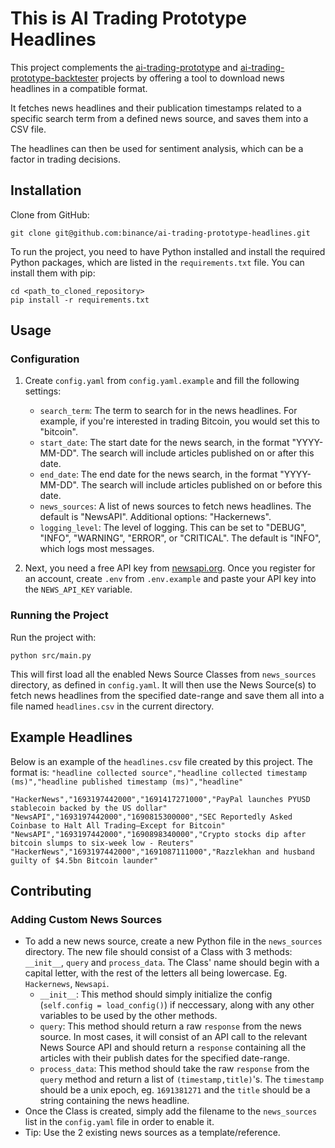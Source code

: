 # This is AI Trading Prototype Headlines

This project complements the [ai-trading-prototype](https://github.com/binance/ai-trading-prototype) and [ai-trading-prototype-backtester](https://github.com/binance/ai-trading-prototype-backtester) projects by offering a tool to download news headlines in a compatible format.

 It fetches news headlines and their publication timestamps related to a specific search term from a defined news source, and saves them into a CSV file.

 The headlines can then be used for sentiment analysis, which can be a factor in trading decisions.

## Installation

Clone from GitHub:
```
git clone git@github.com:binance/ai-trading-prototype-headlines.git
```

To run the project, you need to have Python installed and install the required Python packages, which are listed in the `requirements.txt` file. You can install them with pip:

```
cd <path_to_cloned_repository>
pip install -r requirements.txt
```

## Usage

### Configuration

1. Create `config.yaml` from `config.yaml.example` and fill the following settings:
    - `search_term`: The term to search for in the news headlines. For example, if you're interested in trading Bitcoin, you would set this to "bitcoin".
    - `start_date`: The start date for the news search, in the format "YYYY-MM-DD". The search will include articles published on or after this date.
    - `end_date`: The end date for the news search, in the format "YYYY-MM-DD". The search will include articles published on or before this date.
    - `news_sources`: A list of news sources to fetch news headlines. The default is "NewsAPI". Additional options: "Hackernews".
    - `logging_level`: The level of logging. This can be set to "DEBUG", "INFO", "WARNING", "ERROR", or "CRITICAL". The default is "INFO", which logs most messages.

2. Next, you need a free API key from [newsapi.org](https://newsapi.org/register). Once you register for an account, create `.env` from `.env.example` and paste your API key into the `NEWS_API_KEY` variable.

### Running the Project

Run the project with:

```
python src/main.py
```

This will first load all the enabled News Source Classes from `news_sources` directory, as defined in `config.yaml`. It will then use the News Source(s) to fetch news headlines from the specified date-range and save them all into a file named `headlines.csv` in the current directory.

## Example Headlines
Below is an example of the `headlines.csv` file created by this project.
The format is: `"headline collected source","headline collected timestamp (ms)","headline published timestamp (ms)","headline"`
```headlines.csv
"HackerNews","1693197442000","1691417271000","PayPal launches PYUSD stablecoin backed by the US dollar"
"NewsAPI","1693197442000","1690815300000","SEC Reportedly Asked Coinbase to Halt All Trading—Except for Bitcoin"
"NewsAPI","1693197442000","1690898340000","Crypto stocks dip after bitcoin slumps to six-week low - Reuters"
"HackerNews","1693197442000","1691087111000","Razzlekhan and husband guilty of $4.5bn Bitcoin launder"
```

## Contributing

### Adding Custom News Sources
- To add a new news source, create a new Python file in the `news_sources` directory. The new file should consist of a Class with 3 methods: `__init__`, `query` and `process_data`. The Class' name should begin with a capital letter, with the rest of the letters all being lowercase. Eg. `Hackernews`, `Newsapi`.
  - `__init__`: This method should simply initialize the config (`self.config = load_config()`) if neccessary, along with any other variables to be used by the other methods.
  - `query`: This method should return a raw `response` from the news source. In most cases, it will consist of an API call to the relevant News Source API and should return a `response` containing all the articles with their publish dates for the specified date-range.
  - `process_data`: This method should take the raw `response` from the `query` method and return a list of `(timestamp,title)`'s. The `timestamp` should be a unix epoch, eg. `1691381271` and the `title` should be a string containing the news headline.
- Once the Class is created, simply add the filename to the `news_sources` list in the `config.yaml` file in order to enable it.
- Tip: Use the 2 existing news sources as a template/reference.


